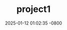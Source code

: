 ---
layout: post
title:  "project1"
description: "Awesome project"
date:   2025-01-12 01:02:35 -0800
categories: jekyll update
---